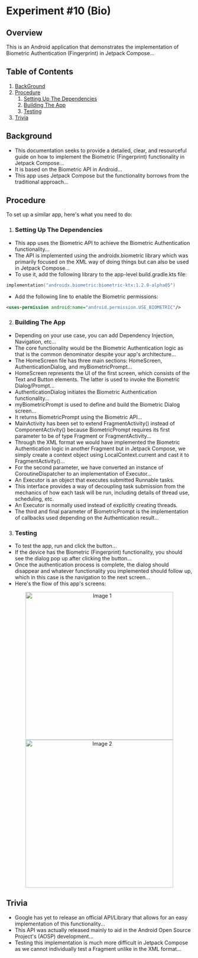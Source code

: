 
# Experiment #10 (Bio)

## Overview
This is an Android application that demonstrates the implementation of Biometric Authentication (Fingerprint) in Jetpack Compose...

## Table of Contents

1. [BackGround](#Background)
2. [Procedure](#Procedure)
    1. [Setting Up The Dependencies](#Setting-Up-The-Dependencies)
    2. [Building The App](#Building-The-App)
    3. [Testing](#Testing)
3. [Trivia](#Trivia)

## Background
- This documentation seeks to provide a detailed, clear, and resourceful guide on how to implement the Biometric (Fingerprint) functionality in Jetpack Compose...
- It is based on the Biometric API in Android...
- This app uses Jetpack Compose but the functionality borrows from the traditional approach...

## Procedure
To set up a similar app, here's what you need to do:

1. ### Setting Up The Dependencies
- This app uses the Biometric API to achieve the Biometric Authentication functionality...
- The API is implemented using the androidx.biometric library which was primarily focused on the XML way of doing things but can also be used in Jetpack Compose...
- To use it, add the following library to the app-level build.gradle.kts file:

```kotlin
implementation("androidx.biometric:biometric-ktx:1.2.0-alpha05")
```
- Add the following line to enable the Biometric permissions:

```xml
<uses-permission android:name="android.permission.USE_BIOMETRIC"/>
```

2. ### Building The App
- Depending on your use case, you can add Dependency Injection, Navigation, etc...
- The core functionality would be the Biometric Authentication logic as that is the common denominator despite your app's architecture...
- The HomeScreen file has three main sections: HomeScreen, AuthenticationDialog, and myBiometricPrompt...
- HomeScreen represents the UI of the first screen, which consists of the Text and Button elements. The latter is used to invoke the Biometric Dialog/Prompt...
- AuthenticationDialog initiates the Biometric Authentication functionality...
- myBiometricPrompt is used to define and build the Biometric Dialog screen...
- It returns BiometricPrompt using the Biometric API...
- MainActivity has been set to extend FragmentActivity() instead of ComponentActivity() because BiometricPrompt requires its first parameter to be of type Fragment or FragmentActivity...
- Through the XML format we would have implemented the Biometric Authentication logic in another Fragment but in Jetpack Compose, we simply create a context object using LocalContext.current and cast it to FragmentActivity()...
- For the second parameter, we have converted an instance of CoroutineDispatcher to an implementation of Executor...
- An Executor is an object that executes submitted Runnable tasks. 
- This interface provides a way of decoupling task submission from the mechanics of how each task will be run, including details of thread use, scheduling, etc. 
- An Executor is normally used instead of explicitly creating threads.
- The third and final parameter of BiometricPrompt is the implementation of callbacks used depending on the Authentication result...

3. ### Testing
- To test the app, run and click the button...
- If the device has the Biometric (Fingerprint) functionality, you should see the dialog pop up after clicking the button...
- Once the authentication process is complete, the dialog should disappear and whatever functionality you implemented should follow up, which in this case is the navigation to the next screen...
- Here's the flow of this app's screens:

<p align="center">
  <img src="https://github.com/emmanuelmuturia/Bio/assets/55001497/f2beaef7-ac3f-4df3-9864-c78685745d35" width="400" alt="Image 1" />
  <img src="https://github.com/emmanuelmuturia/Bio/assets/55001497/2e41a969-d2cc-49e5-89cd-5d47900b90ed" width="400" alt="Image 2" />
</p>

## Trivia
- Google has yet to release an official API/Library that allows for an easy implementation of this functionality...
- This API was actually released mainly to aid in the Android Open Source Project's (AOSP) development...
- Testing this implementation is much more difficult in Jetpack Compose as we cannot individually test a Fragment unlike in the XML format...
